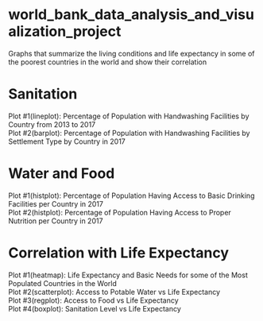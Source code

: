 # world_bank_data_analysis_and_visualization_project
Graphs that summarize the living conditions and life expectancy in some of the poorest countries in the world and show their correlation


# Sanitation

Plot #1(lineplot): Percentage of Population with Handwashing Facilities by Country from 2013 to 2017\
Plot #2(barplot): Percentage of Population with Handwashing Facilities by Settlement Type by Country in 2017


# Water and Food

Plot #1(histplot): Percentage of Population Having Access to Basic Drinking Facilities per Country in 2017\
Plot #2(histplot): Percentage of Population Having Access to Proper Nutrition per Country in 2017


# Correlation with Life Expectancy

Plot #1(heatmap): Life Expectancy and Basic Needs for some of the Most Populated Countries in the World\
Plot #2(scatterplot): Access to Potable Water vs Life Expectancy\
Plot #3(regplot): Access to Food vs Life Expectancy\
Plot #4(boxplot): Sanitation Level vs Life Expectancy
